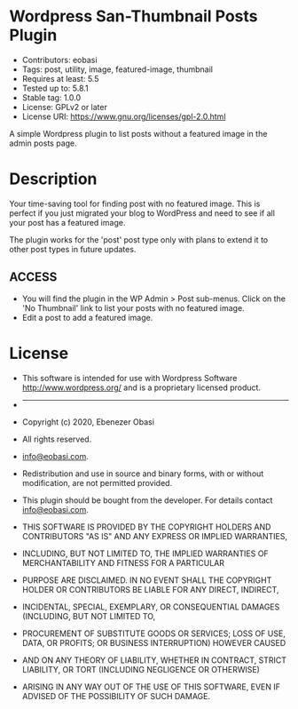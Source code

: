 # Wordpress San-Thumbnail Posts Plugin

 - Contributors: eobasi
 - Tags: post, utility, image, featured-image, thumbnail
 - Requires at least: 5.5
 - Tested up to: 5.8.1
 - Stable tag: 1.0.0
 - License: GPLv2 or later
 - License URI: https://www.gnu.org/licenses/gpl-2.0.html

A simple Wordpress plugin to list posts without a featured image in the admin posts page.

# Description
Your time-saving tool for finding post with no featured image. This is perfect if you just migrated your blog to WordPress and need to see if all your post has a featured image.

The plugin works for the 'post' post type only with plans to extend it to other post types in future updates.

## ACCESS
 - You will find the plugin in the WP Admin > Post sub-menus. Click on the 'No Thumbnail' link to list your posts with no featured image.
 - Edit a post to add a featured image.

# License

 * This software is intended for use with Wordpress Software http://www.wordpress.org/ and is a proprietary licensed product.

 * ---
 * Copyright (c) 2020, Ebenezer Obasi
 * All rights reserved.
 * info@eobasi.com.

 * Redistribution and use in source and binary forms, with or without modification, are not permitted provided.

 * This plugin should be bought from the developer. For details contact info@eobasi.com.

 * THIS SOFTWARE IS PROVIDED BY THE COPYRIGHT HOLDERS AND CONTRIBUTORS "AS IS" AND ANY EXPRESS OR IMPLIED WARRANTIES,
 * INCLUDING, BUT NOT LIMITED TO, THE IMPLIED WARRANTIES OF MERCHANTABILITY AND FITNESS FOR A PARTICULAR
 * PURPOSE ARE DISCLAIMED. IN NO EVENT SHALL THE COPYRIGHT HOLDER OR CONTRIBUTORS BE LIABLE FOR ANY DIRECT, INDIRECT,
 * INCIDENTAL, SPECIAL, EXEMPLARY, OR CONSEQUENTIAL DAMAGES (INCLUDING, BUT NOT LIMITED TO,
 * PROCUREMENT OF SUBSTITUTE GOODS OR SERVICES; LOSS OF USE, DATA, OR PROFITS; OR BUSINESS INTERRUPTION) HOWEVER CAUSED
 * AND ON ANY THEORY OF LIABILITY, WHETHER IN CONTRACT, STRICT LIABILITY, OR TORT (INCLUDING NEGLIGENCE OR OTHERWISE)
 * ARISING IN ANY WAY OUT OF THE USE OF THIS SOFTWARE, EVEN IF ADVISED OF THE POSSIBILITY OF SUCH DAMAGE.
